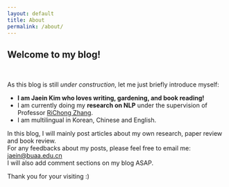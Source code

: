 ```yaml
---
layout: default
title: About
permalink: /about/
---
```


## Welcome to my blog!

<br>

As this blog is still _under construction_, let me just briefly introduce myself:
- **I am Jaein Kim who loves writing, gardening, and book reading!**
- I am currently doing my **research on NLP** under the supervision of Professor [RiChong Zhang](http://act.buaa.edu.cn/zhangrc).
- I am multilingual in Korean, Chinese and English.

In this blog, I will mainly post articles about my own research, paper review and book review.\
For any feedbacks about my posts, please feel free to email me: jaein@buaa.edu.cn\
I will also add comment sections on my blog ASAP.

Thank you for your visiting :)
